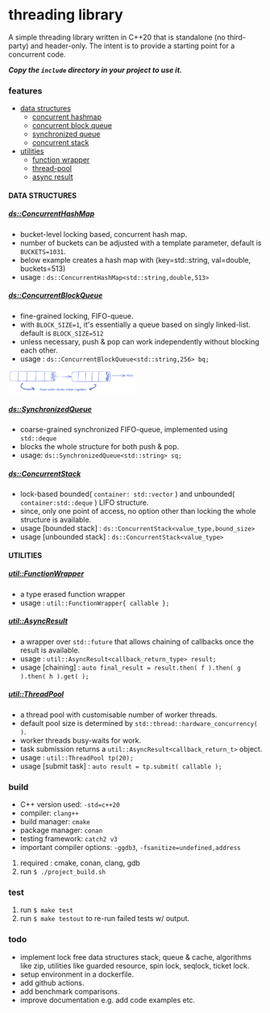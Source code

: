# threading library

A simple threading library written in C++20 that is standalone (no third-party) and header-only.
The intent is to provide a starting point for a concurrent code.

***Copy the `include` directory in your project to use it.***


### features

- [data structures](#data-structures)
    - [concurrent hashmap](#concurrent-hashmap)
    - [concurrent block queue](#concurrent-block-queue)
    - [synchronized queue](#synchronized-queue)
    - [concurrent stack](#concurrent-stack)
- [utilities](#utilities)
    - [function wrapper](#function-wrapper)
    - [thread-pool](#thread-pool)
    - [async result](#async-result)

#### DATA STRUCTURES <a name="data-structures"/>

##### [ds::ConcurrentHashMap](./include/ds/concurrent_hash_map.h) <a name="concurrent-hashmap"/>
- bucket-level locking based, concurrent hash map.
- number of buckets can be adjusted with a template parameter, default is `BUCKETS=1031`.
- below example creates a hash map with (key=std::string, val=double, buckets=513)
- usage : `ds::ConcurrentHashMap<std::string,double,513>`

##### [ds::ConcurrentBlockQueue](./include/ds/concurrent_block_queue.h) <a name="concurrent-block-queue"/>
- fine-grained locking, FIFO-queue. 
- with `BLOCK_SIZE=1`, it's essentially a queue based on singly linked-list. default is `BLOCK_SIZE=512`
- unless necessary, push & pop can work independently without blocking each other.
- usage :  `ds::ConcurrentBlockQueue<std::string,256> bq;`
<img src="./resources/images/concurrent_blocked_queue.svg" alt="block_queue" style="max-width: 50%;"/>

##### [ds::SynchronizedQueue](./include/ds/synchronized_queue.h) <a name="synchronized-queue"/>
- coarse-grained synchronized FIFO-queue, implemented using `std::deque`
- blocks the whole structure for both push & pop.
- usage: `ds::SynchronizedQueue<std::string> sq;`

##### [ds::ConcurrentStack](./include/ds/concurrent_stack.h) <a name="concurrent-stack"/>
- lock-based bounded( `container: std::vector` ) and unbounded( `container:std::deque` ) LIFO structure.
- since, only one point of access, no option other than locking the whole structure is available.
- usage [bounded stack]   : `ds::ConcurrentStack<value_type,bound_size>`
- usage [unbounded stack] : `ds::ConcurrentStack<value_type>`

#### UTILITIES

##### [util::FunctionWrapper](./include/util/function_wrapper.h) <a name="function-wrapper"/>
- a type erased function wrapper
- usage : `util::FunctionWrapper{ callable };`

##### [util::AsyncResult](./include/util/async_result.h) <a name="async-result"/>
- a wrapper over `std::future` that allows chaining of callbacks once the result is available.
- usage : `util::AsyncResult<callback_return_type> result;`
- usage [chaining] : `auto final_result = result.then( f ).then( g ).then( h ).get( );`


##### [util::ThreadPool](./include/util/thread_pool.h) <a name="thread-pool"/>
- a thread pool with customisable number of worker threads.
- default pool size is determined by `std::thread::hardware_concurrency( )`.
- worker threads busy-waits for work.
- task submission returns a `util::AsyncResult<callback_return_t>` object.
- usage : `util::ThreadPool tp(20);`
- usage [submit task] : `auto result = tp.submit( callable );`


### build

- C++ version used: `-std=c++20`
- compiler: `clang++`
- build manager: `cmake`
- package manager: `conan`
- testing framework: `catch2 v3`
- important compiler options: `-ggdb3`, `-fsanitize=undefined,address`

1. required : cmake, conan, clang, gdb
2. run `$ ./project_build.sh`


### test

1. run `$ make test`
2. run `$ make testout` to re-run failed tests w/ output.


### todo
- implement lock free data structures stack, queue & cache, algorithms like zip, utilities like guarded resource, spin lock, seqlock, ticket lock.
- setup environment in a dockerfile.
- add github actions.
- add benchmark comparisons.
- improve documentation e.g. add code examples etc.
